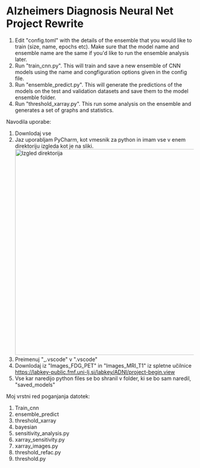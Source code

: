 # Alzheimers Diagnosis Neural Net Project Rewrite

1. Edit "config.toml" with the details of the ensemble that you would like to train (size, name, epochs etc). Make sure that the model name and ensemble name are the same if you'd like to run the ensemble analysis later.
2. Run "train_cnn.py". This will train and save a new ensemble of CNN models using the name and congfiguration options given in the config file.
3. Run "ensemble_predict.py". This will generate the predictions of the models on the test and validation datasets and save them to the model ensemble folder. 
4. Run "threshold_xarray.py". This run some analysis on the ensemble and generates a set of graphs and statistics. 

Navodila uporabe:
  1. Downlodaj vse
  2. Jaz uporabljam PyCharm, kot vmesnik za python in imam vse v enem direktoriju izgleda kot je na sliki.<img width="666" height="551" alt="Izgled direktorija" src="https://github.com/user-attachments/assets/29d42d1c-3beb-4113-8b60-4ad5eaaa4fce" />
  3. Preimenuj "_.vscode" v ".vscode"
  4. Downlodaj iz "Images_FDG_PET" in "Images_MRI_T1" iz spletne učilnice https://labkey-public.fmf.uni-lj.si/labkey/ADNI/project-begin.view
  5. Vse kar naredijo python files se bo shranil v folder, ki se bo sam naredil, "saved_models"

Moj vrstni red poganjanja datotek:
  1. Train_cnn
  2. ensemble_predict
  3. threshold_xarray
  4. bayesian
  5. sensitivity_analysis.py
  6. xarray_sensitivity.py
  7. xarray_images.py
  8. threshold_refac.py
  9. threshold.py


